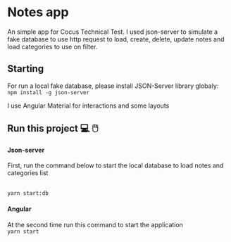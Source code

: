 # Notes app

An simple app for Cocus Technical Test. I used json-server to simulate a fake database to use http request to load, create, delete, update notes and load categories to use on filter.

## Starting

For run a local fake database, please install JSON-Server library globaly:
<br> `npm install -g json-server`

I use Angular Material for interactions and some layouts

## Run this project :computer: :computer_mouse:

#### Json-server

First, run the command below to start the local database to load notes and categories list

<br> `yarn start:db`

#### Angular

At the second time run this command to start the application
<br> `yarn start`
